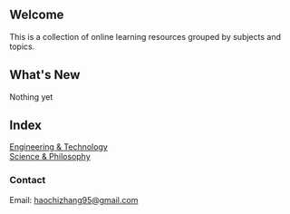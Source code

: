 ## Welcome
This is a collection of online learning resources grouped by subjects and topics.

## What's New
Nothing yet

## Index
[Engineering & Technology](./Engineering_and_Technology/INDEX.md)\
[Science & Philosophy](./Science_and_Philosophy/INDEX.md)


### Contact
Email: haochizhang95@gmail.com

